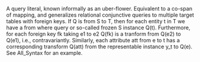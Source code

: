 A query literal, known informally as an uber-flower.  Equivalent to a co-span of mapping, and generalizes relational conjunctive queries to multiple target tables with foreign keys. If Q is from S to T, then for each entity t in T we have a from where query or so-called frozen S instance Q(t).  Furthermore, for each foreign key fk taking e1 to e2 Q(fk) is a tranform from Q(e2) to Q(e1), i.e., contravariantly.  Similarly, each attribute att from e to t has a corresponding transform Q(att) from the representable instance y_t to Q(e).  See All_Syntax for an example.